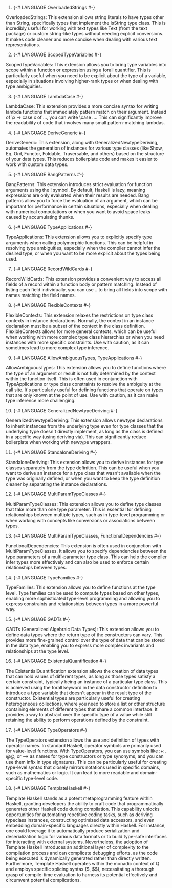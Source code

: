 1) {-# LANGUAGE OverloadedStrings #-}

OverloadedStrings: This extension allows string literals to have types other than String, specifically types that implement the IsString type class. This is incredibly useful for working with text types like Text (from the text package) or custom string-like types without needing explicit conversions. It makes code cleaner and more concise when dealing with various text representations.

2) {-# LANGUAGE ScopedTypeVariables #-}

ScopedTypeVariables: This extension allows you to bring type variables into scope within a function or expression using a forall quantifier. This is particularly useful when you need to be explicit about the type of a variable, especially in situations involving higher-rank types or when dealing with type ambiguities.

3) {-# LANGUAGE LambdaCase #-}

LambdaCase: This extension provides a more concise syntax for writing lambda functions that immediately pattern match on their argument. Instead of \x -> case x of ..., you can write \case .... This can significantly improve the readability of code that involves many small pattern-matching lambdas.

4) {-# LANGUAGE DeriveGeneric #-}

DeriveGeneric: This extension, along with GeneralizedNewtypeDeriving, automates the generation of instances for various type classes (like Show, Eq, Ord, Functor, Foldable, Traversable, and others) based on the structure of your data types. This reduces boilerplate code and makes it easier to work with custom data types.

5) {-# LANGUAGE BangPatterns #-}

BangPatterns: This extension introduces strict evaluation for function arguments using the ! symbol. By default, Haskell is lazy, meaning expressions are only evaluated when their results are needed. Bang patterns allow you to force the evaluation of an argument, which can be important for performance in certain situations, especially when dealing with numerical computations or when you want to avoid space leaks caused by accumulating thunks.

6) {-# LANGUAGE TypeApplications #-}

TypeApplications: This extension allows you to explicitly specify type arguments when calling polymorphic functions. This can be helpful in resolving type ambiguities, especially when the compiler cannot infer the desired type, or when you want to be more explicit about the types being used.

7) {-# LANGUAGE RecordWildCards #-}

RecordWildCards: This extension provides a convenient way to access all fields of a record within a function body or pattern matching. Instead of listing each field individually, you can use .. to bring all fields into scope with names matching the field names.

8) {-# LANGUAGE FlexibleContexts #-}

FlexibleContexts: This extension relaxes the restrictions on type class contexts in instance declarations. Normally, the context in an instance declaration must be a subset of the context in the class definition. FlexibleContexts allows for more general contexts, which can be useful when working with more complex type class hierarchies or when you need instances with more specific constraints. Use with caution, as it can sometimes lead to more complex type inference.

9) {-# LANGUAGE AllowAmbiguousTypes, TypeApplications #-}

AllowAmbiguousTypes: This extension allows you to define functions where the type of an argument or result is not fully determined by the context within the function itself. This is often used in conjunction with TypeApplications or type class constraints to resolve the ambiguity at the call site. It's particularly useful for defining functions that operate on types that are only known at the point of use. Use with caution, as it can make type inference more challenging.

10) {-# LANGUAGE GeneralizedNewtypeDeriving #-}

GeneralizedNewtypeDeriving: This extension allows newtype declarations to inherit instances from the underlying type even for type classes that the underlying type doesn't directly implement, as long as the class is defined in a specific way (using deriving via). This can significantly reduce boilerplate when working with newtype wrappers.

11) {-# LANGUAGE StandaloneDeriving #-}

StandaloneDeriving: This extension allows you to derive instances for type classes separately from the type definition. This can be useful when you want to derive an instance for a type class that wasn't available when the type was originally defined, or when you want to keep the type definition cleaner by separating the instance declarations.

12) {-# LANGUAGE MultiParamTypeClasses #-}

MultiParamTypeClasses: This extension allows you to define type classes that take more than one type parameter. This is essential for defining relationships between multiple types, such as in type-level programming or when working with concepts like conversions or associations between types.

13) {-# LANGUAGE MultiParamTypeClasses, FunctionalDependencies #-}

FunctionalDependencies: This extension is often used in conjunction with MultiParamTypeClasses. It allows you to specify dependencies between the type parameters of a multi-parameter type class. This can help the compiler infer types more effectively and can also be used to enforce certain relationships between types.

14) {-# LANGUAGE TypeFamilies #-}

TypeFamilies: This extension allows you to define functions at the type level. Type families can be used to compute types based on other types, enabling more sophisticated type-level programming and allowing you to express constraints and relationships between types in a more powerful way.

15) {-# LANGUAGE GADTs #-}

GADTs (Generalized Algebraic Data Types): This extension allows you to define data types where the return type of the constructors can vary. This provides more fine-grained control over the type of data that can be stored in the data type, enabling you to express more complex invariants and relationships at the type level.

16) {-# LANGUAGE ExistentialQuantification #-}

The ExistentialQuantification extension allows the creation of data types that can hold values of different types, as long as those types satisfy a certain constraint, typically being an instance of a particular type class. This is achieved using the forall keyword in the data constructor definition to introduce a type variable that doesn't appear in the result type of the constructor. Existential types are particularly useful for creating heterogeneous collections, where you need to store a list or other structure containing elements of different types that share a common interface. It provides a way to abstract over the specific type of a value while still retaining the ability to perform operations defined by the constraint.

17) {-# LANGUAGE TypeOperators #-}

The TypeOperators extension allows the use and definition of types with operator names. In standard Haskell, operator symbols are primarily used for value-level functions. With TypeOperators, you can use symbols like :+:, @@, or --> as names for type constructors or type synonyms, and you can use them infix in type signatures. This can be particularly useful for creating type-level syntax that closely mirrors notations used in specific domains, such as mathematics or logic. It can lead to more readable and domain-specific type-level code.

18) {-# LANGUAGE TemplateHaskell #-}

Template Haskell stands as a potent metaprogramming feature within Haskell, granting developers the ability to craft code that programmatically generates other Haskell code during compilation. This capability unlocks opportunities for automating repetitive coding tasks, such as deriving typeclass instances, constructing optimized data accessors, and even embedding domain-specific languages directly within Haskell. For instance, one could leverage it to automatically produce serialization and deserialization logic for various data formats or to build type-safe interfaces for interacting with external systems. Nevertheless, the adoption of Template Haskell introduces an additional layer of complexity to the compilation process and can complicate debugging efforts, as the code being executed is dynamically generated rather than directly written. Furthermore, Template Haskell operates within the monadic context of Q and employs specific splicing syntax ($, $$), necessitating a thorough grasp of compile-time evaluation to harness its potential effectively and circumvent potential complications.